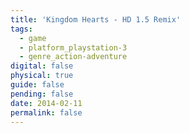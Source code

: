 ```yaml
---
title: 'Kingdom Hearts - HD 1.5 Remix'
tags:
  - game
  - platform_playstation-3
  - genre_action-adventure
digital: false
physical: true
guide: false
pending: false
date: 2014-02-11
permalink: false
---
```

